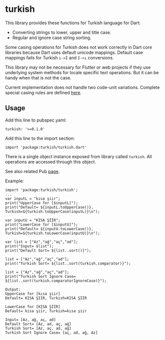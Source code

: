 turkish
=========

This library provides these functions for Turkish language for Dart:

- Converting strings to lower, upper and title case. 
- Regular and ignore case string sorting.

Some casing operations for Turkish does not work correctly in Dart core libraries because Dart uses default unicode mappings.
Default case mappings fails for Turkish `i->İ` and `I->ı` conversions.

This library may not be necessary for Flutter or web projects if they use underlying system methods for locale specific text operations.
But it can be handy when that is not the case.  

Current implementation does not handle two code-unit variations. Complete special casing rules are defined [here](https://unicode.org/Public/UNIDATA/SpecialCasing.txt).  

## Usage

Add this line to pubspec.yaml:

    turkish: '>=0.1.0'

Add this line to the import section:
    
    import 'package:turkish/turkish.dart'

There is a single object instance exposed from library called `turkish`. All operations are accessed through this object. 

See also related Pub [page](https://pub.dartlang.org/packages/turkish).

Example:  

	import 'package:turkish/turkish';
	...
	var inputL = "kısa şiir";
	print("UpperCase for [$inputL]");
	print("Default= ${inputL.toUpperCase()}, Turkish=${turkish.toUpperCase(inputL)}\n");

	var inputU = "KISA ŞİİR";
	print("LowerCase for [$inputU]");
	print("Default= ${inputU.toLowerCase()}, Turkish=${turkish.toLowerCase(inputU)}\n");

	var list = ["Az","ağ","aç","ad"];
	print("Input= $list");
	print("Default Sort= ${list..sort()}");

	list = ["Az","ağ","aç","ad"];
	print("Turkish Sort= ${list..sort(turkish.comparator)}");

	list = ["Az","ağ","aç","ad"];
	print("Turkish Sort Ignore Case= ${list..sort(turkish.comparatorIgnoreCase)}");

	Output:
	UpperCase for [kısa şiir]
	Default= KISA ŞIIR, Turkish=KISA ŞİİR

	LowerCase for [KISA ŞİİR]
	Default= kisa şiir, Turkish=kısa şiir

	Input= [Az, ağ, aç, ad]
	Default Sort= [Az, ad, aç, ağ]
	Turkish Sort= [Az, aç, ad, ağ]
	Turkish Sort Ignore Case= [aç, ad, ağ, Az]
